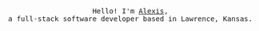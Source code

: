 <p align="center">
  <br>
  <br>
  <samp>Hello! I'm <a target="_blank" href="https://alexis.kr">Alexis</a>,<br> a full-stack software developer based in Lawrence, Kansas.</samp>
  <br>
  <br>
</p>
